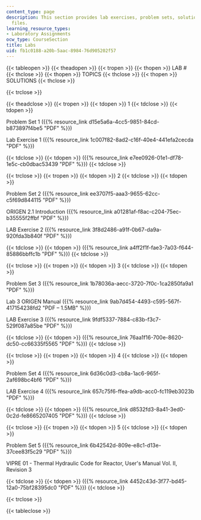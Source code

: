 ```yaml
---
content_type: page
description: This section provides lab exercises, problem sets, solutions, and supporting
  files.
learning_resource_types:
- Laboratory Assignments
ocw_type: CourseSection
title: Labs
uid: fb1c0188-a20b-5aac-8984-76d905202f57
---
```


{{< tableopen >}}
{{< theadopen >}}
{{< tropen >}}
{{< thopen >}}
LAB #
{{< thclose >}}
{{< thopen >}}
TOPICS
{{< thclose >}}
{{< thopen >}}
SOLUTIONS
{{< thclose >}}

{{< trclose >}}

{{< theadclose >}}
{{< tropen >}}
{{< tdopen >}}
1
{{< tdclose >}}
{{< tdopen >}}


Problem Set 1 ({{% resource_link d15e5a6a-4cc5-9851-84cd-b873897f4be5 "PDF" %}})

Lab Exercise 1 ({{% resource_link 1c007f82-8ad2-c16f-40e4-441efa2cecda "PDF" %}})


{{< tdclose >}}
{{< tdopen >}}
({{% resource_link e7ee0926-01e1-df78-1e5c-cb0dbac53439 "PDF" %}})
{{< tdclose >}}

{{< trclose >}}
{{< tropen >}}
{{< tdopen >}}
2
{{< tdclose >}}
{{< tdopen >}}


Problem Set 2 ({{% resource_link ee3707f5-aaa3-9655-62cc-c5f69d844115 "PDF" %}})

ORIGEN 2.1 Introduction ({{% resource_link a01281af-f8ac-c204-75ec-b35555f2ffbf "PDF" %}})

LAB Exercise 2 ({{% resource_link 3f8d2486-a91f-0b67-da9a-920fda3b840f "PDF" %}})


{{< tdclose >}}
{{< tdopen >}}
({{% resource_link a4ff2f1f-fae3-7a03-f644-85886bbffc1b "PDF" %}})
{{< tdclose >}}

{{< trclose >}}
{{< tropen >}}
{{< tdopen >}}
3
{{< tdclose >}}
{{< tdopen >}}


Problem Set 3 ({{% resource_link 1b78036a-aecc-3720-7f0c-1ca2850fa9a1 "PDF" %}})

Lab 3 ORIGEN Manual ({{% resource_link 9ab7d454-4493-c595-567f-417154238fd2 "PDF – 1.5MB" %}})

LAB Exercise 3 ({{% resource_link 9fdf5337-7884-c83b-f3c7-529f087a85be "PDF" %}})


{{< tdclose >}}
{{< tdopen >}}
({{% resource_link 76aa1f16-700e-8620-dc50-cc66335f5565 "PDF" %}})
{{< tdclose >}}

{{< trclose >}}
{{< tropen >}}
{{< tdopen >}}
4
{{< tdclose >}}
{{< tdopen >}}


Problem Set 4 ({{% resource_link 6d36c0d3-cb8a-1ac6-965f-2af698bc4bf6 "PDF" %}})

LAB Exercise 4 ({{% resource_link 657c75f6-ffea-a9db-acc0-fc119eb3023b "PDF" %}})


{{< tdclose >}}
{{< tdopen >}}
({{% resource_link d8532fd3-8a41-3ed0-0c2d-fe8665207405 "PDF" %}})
{{< tdclose >}}

{{< trclose >}}
{{< tropen >}}
{{< tdopen >}}
5
{{< tdclose >}}
{{< tdopen >}}


Problem Set 5 ({{% resource_link 6b42542d-809e-e8c1-d13e-37cee83f5c29 "PDF" %}})

VIPRE 01 - Thermal Hydraulic Code for Reactor, User's Manual Vol. II, Revision 3


{{< tdclose >}}
{{< tdopen >}}
({{% resource_link 4452c43d-3f77-bd45-12a0-75bf28395dc0 "PDF" %}})
{{< tdclose >}}

{{< trclose >}}

{{< tableclose >}}